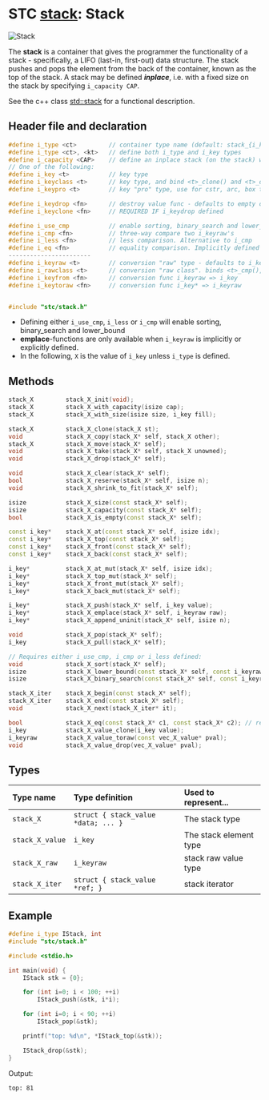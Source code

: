 # STC [stack](../include/stc/stack.h): Stack
![Stack](pics/stack.jpg)

The **stack** is a container that gives the programmer the functionality of a stack - specifically,
a LIFO (last-in, first-out) data structure. The stack pushes and pops the element from the back of
the container, known as the top of the stack. A stack may be defined ***inplace***, i.e. with a
fixed size on the stack by specifying `i_capacity CAP`.

See the c++ class [std::stack](https://en.cppreference.com/w/cpp/container/stack) for a functional description.

## Header file and declaration

```c++
#define i_type <ct>         // container type name (default: stack_{i_key})
#define i_type <ct>, <kt>   // define both i_type and i_key types
#define i_capacity <CAP>    // define an inplace stack (on the stack) with CAP capacity.
// One of the following:
#define i_key <t>           // key type
#define i_keyclass <t>      // key type, and bind <t>_clone() and <t>_drop() function names
#define i_keypro <t>        // key "pro" type, use for cstr, arc, box types

#define i_keydrop <fn>      // destroy value func - defaults to empty destruct
#define i_keyclone <fn>     // REQUIRED IF i_keydrop defined

#define i_use_cmp           // enable sorting, binary_search and lower_bound
#define i_cmp <fn>          // three-way compare two i_keyraw's
#define i_less <fn>         // less comparison. Alternative to i_cmp
#define i_eq <fn>           // equality comparison. Implicitly defined with i_cmp, but not i_less.
-----------------------
#define i_keyraw <t>        // conversion "raw" type - defaults to i_key
#define i_rawclass <t>      // conversion "raw class". binds <t>_cmp(),  <t>_eq(),  <t>_hash()
#define i_keyfrom <fn>      // conversion func i_keyraw => i_key
#define i_keytoraw <fn>     // conversion func i_key* => i_keyraw


#include "stc/stack.h"
```
- Defining either `i_use_cmp`, `i_less` or `i_cmp` will enable sorting, binary_search and lower_bound
- **emplace**-functions are only available when `i_keyraw` is implicitly or explicitly defined.
- In the following, `X` is the value of `i_key` unless `i_type` is defined.

## Methods

```c++
stack_X         stack_X_init(void);
stack_X         stack_X_with_capacity(isize cap);
stack_X         stack_X_with_size(isize size, i_key fill);

stack_X         stack_X_clone(stack_X st);
void            stack_X_copy(stack_X* self, stack_X other);
stack_X         stack_X_move(stack_X* self);                                    // move
void            stack_X_take(stack_X* self, stack_X unowned);                   // take ownership of unowned
void            stack_X_drop(stack_X* self);                                    // destructor

void            stack_X_clear(stack_X* self);
bool            stack_X_reserve(stack_X* self, isize n);
void            stack_X_shrink_to_fit(stack_X* self);

isize           stack_X_size(const stack_X* self);
isize           stack_X_capacity(const stack_X* self);
bool            stack_X_is_empty(const stack_X* self);

const i_key*    stack_X_at(const stack_X* self, isize idx);
const i_key*    stack_X_top(const stack_X* self);
const i_key*    stack_X_front(const stack_X* self);
const i_key*    stack_X_back(const stack_X* self);

i_key*          stack_X_at_mut(stack_X* self, isize idx);
i_key*          stack_X_top_mut(stack_X* self);
i_key*          stack_X_front_mut(stack_X* self);
i_key*          stack_X_back_mut(stack_X* self);

i_key*          stack_X_push(stack_X* self, i_key value);
i_key*          stack_X_emplace(stack_X* self, i_keyraw raw);
i_key*          stack_X_append_uninit(stack_X* self, isize n);

void            stack_X_pop(stack_X* self);                                     // destroy last element
i_key           stack_X_pull(stack_X* self);                                    // move out last element

// Requires either i_use_cmp, i_cmp or i_less defined:
void            stack_X_sort(stack_X* self);                                    // quicksort from sort.h
isize           stack_X_lower_bound(const stack_X* self, const i_keyraw raw);   // return c_NPOS if not found
isize           stack_X_binary_search(const stack_X* self, const i_keyraw raw); // return c_NPOS if not found

stack_X_iter    stack_X_begin(const stack_X* self);
stack_X_iter    stack_X_end(const stack_X* self);
void            stack_X_next(stack_X_iter* it);

bool            stack_X_eq(const stack_X* c1, const stack_X* c2); // require i_eq/i_cmp/i_less.
i_key           stack_X_value_clone(i_key value);
i_keyraw        stack_X_value_toraw(const vec_X_value* pval);
void            stack_X_value_drop(vec_X_value* pval);
```

## Types

| Type name          | Type definition                     | Used to represent...        |
|:-------------------|:------------------------------------|:----------------------------|
| `stack_X`          | `struct { stack_value *data; ... }` | The stack type             |
| `stack_X_value`    | `i_key`                             | The stack element type     |
| `stack_X_raw`      | `i_keyraw`                          | stack raw value type       |
| `stack_X_iter`     | `struct { stack_value *ref; }`      | stack iterator             |

## Example
```c++
#define i_type IStack, int
#include "stc/stack.h"

#include <stdio.h>

int main(void) {
    IStack stk = {0};

    for (int i=0; i < 100; ++i)
        IStack_push(&stk, i*i);

    for (int i=0; i < 90; ++i)
        IStack_pop(&stk);

    printf("top: %d\n", *IStack_top(&stk));

    IStack_drop(&stk);
}
```
Output:
```
top: 81
```
